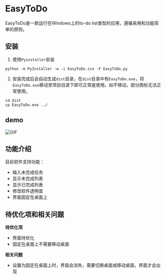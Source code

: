 # EasyToDo
EasyToDo是一款运行在Windows上的to-do list类型的应用，遵循易用和功能简单的原则。

## 安装
1. 使用`Pyinstaller`安装
```
python -m PyInstaller -w -i EasyToDo.ico -F EasyToDo.py
```
2. 安装完成后会自动生成`dist`目录，在`dist`目录中有`EasyToDo.exe`，将`EasyToDo.exe`移动至项目目录下即可正常是使用。如不移动，部分图标无法正常使用。
```
cd dist
cp EasyToDo.exe ../
```

## demo
![GIF](images/demo.gif)

## 功能介绍
目前软件支持功能：
- 输入未完成任务
- 显示未完成列表
- 显示已完成列表
- 修改软件透明度
- 界面固定在桌面上


## 待优化项和相关问题
**待优化项**
- 界面待优化
- 固定在桌面上不需要移动桌面

**相关问题**
- 设置为固定在桌面上时，界面会消失，需要切换桌面或移动桌面，界面才会出现
